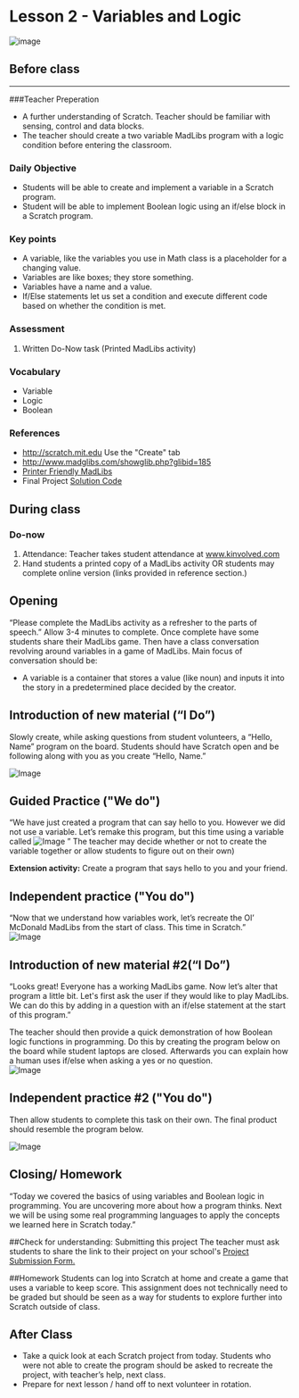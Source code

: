 # Lesson 2 - Variables and Logic

![image](http://i.imgur.com/1Bb2Q1b.png)

## Before class
---
###Teacher Preperation
* A further understanding of Scratch. Teacher should be familiar with sensing, control and data blocks.
* The teacher should create a two variable MadLibs program with a logic condition before entering the classroom.


### Daily Objective

* Students will be able to create and implement a variable in a Scratch program.  
* Student will be able to implement Boolean logic using an if/else block in a Scratch program. 

### Key points

* A variable, like the variables you use in Math class is a placeholder for a changing value.
* Variables are like boxes; they store something.
* Variables have a name and a value.
* If/Else statements let us set a condition and execute different code based on whether the condition is met.

### Assessment

1. Written Do-Now task (Printed MadLibs activity)


### Vocabulary

* Variable
* Logic
* Boolean

### References

* <http://scratch.mit.edu> Use the "Create" tab
* <http://www.madglibs.com/showglib.php?glibid=185>
* [Printer Friendly MadLibs](http://www.madglibs.com/printglib.php?glibid=185)
* Final Project [Solution Code](http://scratch.mit.edu/projects/24577972/)

## During class

### Do-now

1. Attendance: Teacher takes student attendance at www.kinvolved.com
2. Hand students a printed copy of a MadLibs activity OR students may complete online version (links provided in reference section.)

## Opening

“Please complete the MadLibs activity as a refresher to the parts of speech.” Allow 3-4 minutes to complete. Once complete have some students share their MadLibs game. Then have a class conversation revolving around variables in a game of MadLibs. Main focus of conversation should be:

* A variable is a container that stores a value (like noun) and inputs it into the story in a predetermined place decided by the creator.

## Introduction of new material (“I Do”)

Slowly create, while asking questions from student volunteers, a “Hello, Name” program on the board. Students should have Scratch open and be following along with you as you create “Hello, Name.”

![Image](http://i.imgur.com/VF2dAP2.png)

## Guided Practice ("We do")

“We have just created a program that can say hello to you. However we did not use a variable. Let’s remake this program, but this time using a variable called ![Image](http://i.imgur.com/DUoOcHr.png.) ” The teacher may decide whether or not to create the variable together or allow students to figure out on their own)


**Extension activity:** Create a program that says hello to you and your friend.


## Independent practice ("You do")

“Now that we understand how variables work, let’s recreate the Ol’ McDonald MadLibs from the start of class. This time in Scratch.”  
![Image](http://i.imgur.com/SvnaDEJ.png)


## Introduction of new material #2(“I Do”)


“Looks great! Everyone has a working MadLibs game. Now let’s alter that program a little bit. Let's first ask the user if they would like to play MadLibs. We can do this by adding in a question with an if/else statement at the start of this program.”  


The teacher should then provide a quick demonstration of how Boolean logic functions in programming. Do this by creating the program below on the board while student laptops are closed. Afterwards you can explain how a human uses if/else when asking a yes or no question.  
![Image](http://i.imgur.com/6Qp9TTG.png)

## Independent practice #2 ("You do")
Then allow students to complete this task on their own. The final product should resemble the program below.

![Image](http://i.imgur.com/x3McqDV.png)

## Closing/ Homework

“Today we covered the basics of using variables and Boolean logic in programming. You are uncovering more about how a program thinks. Next we will be using some real programming languages to apply the concepts we learned here in Scratch today.”

##Check for understanding: Submitting this project
The teacher must ask students to share the link to their project on your school's [Project Submission Form.](https://docs.google.com/a/scripted.org/spreadsheets/d/1kaVH9hmkDCbBul19583UMPxl6IJ3-4pHgBQ2BU6TKDk/edit#gid=0)


##Homework
Students can log into Scratch at home and create a game that uses a variable to keep score. This assignment does not technically need to be graded but should be seen as a way for students to explore further into Scratch outside of class. 

## After Class
* Take a quick look at each Scratch project from today. Students who were not able to create the program should be asked to recreate the project, with teacher’s help, next class.
* Prepare for next lesson / hand off to next volunteer in rotation.
